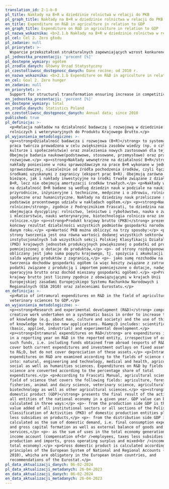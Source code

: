 ```yaml
---
translation_id: 2-1-b-0
pl_title: Nakłady na B+R w dziedzinie rolnictwa w relacji do PKB
pl_graph_title: Nakłady na B+R w dziedzinie rolnictwa w relacji do PKB
en_title: Expenditure on R&D in agriculture in relation to GDP
en_graph_title: Expenditure on R&D in agriculture in relation to GDP
pl_nazwa_wskaznika: <b>2.1.b Nakłady na B+R w dziedzinie rolnictwa w relacji do PKB</b>
pl_cel: Cel 2. Zero głodu
pl_zadanie: null
pl_priorytet: >-
  Wsparcie przekształceń strukturalnych zapewniających wzrost konkurencyjności gospodarstw rolnych i producentów rolno-spożywczych
pl_jednostka_prezentacji: 'procent [%]'
pl_dostepne_wymiary: ogółem
pl_zrodlo_danych: Główny Urząd Statystyczny
pl_czestotliwosc_dostępnosc_danych: Dane roczne; od 2010 r.
en_nazwa_wskaznika: <b>2.1.b Expenditure on R&D in agriculture in relation to GDP</b>
en_cel: Goal 2. Zero hunger
en_zadanie: null
en_priorytet: >-
  Support for structural transformation ensuring increase in competitiveness of agricultural holdings and agri-food producers
en_jednostka_prezentacji: 'percent [%]'
en_dostepne_wymiary: total
en_zrodlo_danych: Statistics Poland
en_czestotliwosc_dostępnosc_danych: Annual data; since 2010
published: true
pl_definicja: >-
  <p>Relacja nakładów na działalność badawczą i rozwojową w dziedzinie nauk
  rolniczych i weterynaryjnych do Produktu Krajowego Brutto.</p>
pl_wyjasnienia_metodologiczne: >-
  <p><strong>Działalność badawcza i rozwojowa (B+R)</strong> to systematyczna
  praca twórcza prowadzona w celu zwiększenia zasobów wiedzy (np. o człowieku,
  kulturze i społeczeństwie) oraz znalezienia nowych zastosowań dla tej wiedzy.
  Obejmuje badania naukowe(podstawowe, stosowane, przemysłowe) oraz prace
  rozwojowe.</p> <p><strong>Nakłady wewnętrzne na działalność B+R</strong> to
  nakłady poniesione w roku sprawozdawczym na prace B+R wykonane w jednostce
  sprawozdawczej, niezależnie od źródła pochodzenia środków, czyli łącznie ze
  środkami uzyskanymi z zagranicy (eksport prac B+R). Obejmują zarówno nakłady
  bieżące, jak i nakłady inwestycyjne na środki trwałe związane z działalnością
  B+R, lecz nie obejmują amortyzacji środków trwałych.</p> <p>Nakłady wewnętrzne
  na działalność B+R badane są według dziedzin nauk w podziale na nauki:
  przyrodnicze, inżynieryjne i techniczne, medyczne i o zdrowiu, rolnicze,
  społeczne oraz humanistyczne. Nakłady na dziedziny nauk przeliczane są na
  podstawie procentowego udziału w nakładach ogółem.</p> <p><strong>Nauki
  rolnicze</strong>, zgodnie z Podręcznikiem Frascati, to dziedzina nauk
  obejmująca dyscypliny: rolnictwo, leśnictwo i rybołówstwo, nauka o zwierzętach
  i mleczarstwie, nauki weterynaryjne, biotechnologia rolnicza oraz inne nauki
  rolnicze.</p> <p><strong>Produkt krajowy brutto (PKB)</strong> prezentuje
  końcowy rezultat działalności wszystkich podmiotów gospodarki narodowej w
  danym roku.</p> <p>Wartość PKB można obliczyć na trzy sposoby:</p> <p>- od
  strony tworzenia jest ona równa wartości dodanej wszystkich sektorów
  instytucjonalnych lub wszystkich sekcji Polskiej Klasyfikacji Działalności
  (PKD) krajowych jednostek produkcyjnych powiększonej o podatki od produktów i
  pomniejszonej o dotacje do produktów,</p> <p>- od strony rozdysponowania PKB
  obliczany jest jako suma popytu krajowego, tj. spożycia i akumulacji oraz
  salda wymiany produktów z zagranicą,</p> <p>- jako sumę rozchodów na rachunku
  tworzenia dochodów gospodarki ogółem (a więc koszty związane z zatrudnieniem,
  podatki związane z produkcją i importem pomniejszone o dotacje, nadwyżka
  operacyjna brutto oraz dochód mieszany gospodarki ogółem).</p> <p>Produkt
  krajowy brutto jest liczony zgodnie z obowiązującymi w krajach Unii
  Europejskiej zasadami Europejskiego Systemu Rachunków Narodowych i
  Regionalnych (ESA 2010) oraz zaleceniami Eurostatu.</p>
en_definicja: >-
  <p>Ratio of intramural expenditures on R&D in the field of agricultural and
  veterinary sciences to GDP.</p>
en_wyjasnienia_metodologiczne: >-
  <p><strong>Research and experimental development (R&D)</strong> comprises
  creative work undertaken on a systematic basis in order to increase the stock
  of knowledge (e.g. about man, culture and society) and the use of this stock
  of knowledge to devise new applications. R&amp;D includes: scientific research
  (basic, applied, industrial) and experimental development.</p>
  <p><strong>Intramural expenditures on R&D</strong> are expenditures incurred
  in a reporting year on R&D in the reported entity, irrespective of origin of
  such funds, i.e. including funds obtained from abroad (exports of R&D). They
  cover both current expenditures and investment outlays on fixed assets related
  to R&;D, but do not cover depreciation of these assets.</p> <p>Intramural
  expenditures on R&D are examined according to the fields of science divided
  into: natural, engineering and technology, medical and health, agricultural,
  social as well as humanities sciences. Expenditures on R&D by fields of
  science are converted according to the percentage share of total
  expenditures.</p> <p>According to Frascati Manual, agricultural science is a
  field of science that covers the following fields: agriculture, forestry, and
  fisheries, animal and dairy science, veterinary science, agricultural
  biotechnology as well as other agricultural sciences.</p> <p><strong>Gross
  domestic product (GDP)</strong> presents the final result of the activity of
  all entities of the national economy in a given year. GDP value can be
  calculated in three ways:</p> <p>- from the production side GDP is the sum of
  value added of all institutional sectors or all sections of the Polish
  Classification of Activities (PKD) of domestic production entities plus taxes
  less subsidies on products,</p> <p>- from the distribution side GDP is
  calculated as the sum of domestic demand, i.e. final consumption expenditure
  and gross capital formation as well as external balance of goods and
  services,</p> <p>- as the sum of uses in the total economy generation of
  income account (compensation of<br />employees, taxes less subsidies on
  production and imports, gross operating surplus and mixed<br />income of the
  total economy).</p> <p>Gross domestic product is calculated according to the
  principles of the European System of National and Regional Accounts (ESA
  2010), whicha are obligatory in the European Union countries, and
  recommendations of the Eurostat.</p>
pl_data_aktualizacji_danych: 06-02-2024
pl_data_aktualizacji_metadanych: 26-04-2023
en_data_aktualizacji_danych: 06-02-2024
en_data_aktualizacji_metadanych: 26-04-2023
---
```


